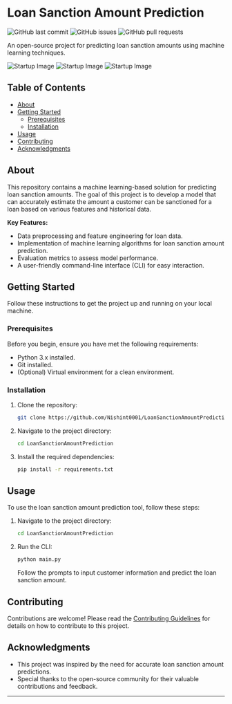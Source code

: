 # Loan Sanction Amount Prediction

![GitHub last commit](https://img.shields.io/github/last-commit/Nishint0001/LoanSanctionAmountPrediction)
![GitHub issues](https://img.shields.io/github/issues-raw/Nishint0001/LoanSanctionAmountPrediction)
![GitHub pull requests](https://img.shields.io/github/issues-pr-raw/Nishint0001/LoanSanctionAmountPrediction)

An open-source project for predicting loan sanction amounts using machine learning techniques.

![Startup Image](https://daxg39y63pxwu.cloudfront.net/images/blog/loan-prediction-using-machine-learning-project-source-code/Loan_Prediction_using__Machine_Learning_Project.png)
![Startup Image](https://daxg39y63pxwu.cloudfront.net/images/blog/loan-prediction-using-machine-learning-project-source-code/Loan_Prediction_using__Machine_Learning_Project.png)
![Startup Image](https://daxg39y63pxwu.cloudfront.net/images/blog/loan-prediction-using-machine-learning-project-source-code/Loan_Prediction_using__Machine_Learning_Project.png)

## Table of Contents

- [About](#about)
- [Getting Started](#getting-started)
  - [Prerequisites](#prerequisites)
  - [Installation](#installation)
- [Usage](#usage)
- [Contributing](#contributing)
- [Acknowledgments](#acknowledgments)

## About

This repository contains a machine learning-based solution for predicting loan sanction amounts. The goal of this project is to develop a model that can accurately estimate the amount a customer can be sanctioned for a loan based on various features and historical data.

**Key Features:**

- Data preprocessing and feature engineering for loan data.
- Implementation of machine learning algorithms for loan sanction amount prediction.
- Evaluation metrics to assess model performance.
- A user-friendly command-line interface (CLI) for easy interaction.

## Getting Started

Follow these instructions to get the project up and running on your local machine.

### Prerequisites

Before you begin, ensure you have met the following requirements:

- Python 3.x installed.
- Git installed.
- (Optional) Virtual environment for a clean environment.

### Installation

1. Clone the repository:

   ```bash
   git clone https://github.com/Nishint0001/LoanSanctionAmountPrediction.git
   ```

2. Navigate to the project directory:

   ```bash
   cd LoanSanctionAmountPrediction
   ```

3. Install the required dependencies:

   ```bash
   pip install -r requirements.txt
   ```

## Usage

To use the loan sanction amount prediction tool, follow these steps:

1. Navigate to the project directory:

   ```bash
   cd LoanSanctionAmountPrediction
   ```

2. Run the CLI:

   ```bash
   python main.py
   ```

   Follow the prompts to input customer information and predict the loan sanction amount.

## Contributing

Contributions are welcome! Please read the [Contributing Guidelines](CONTRIBUTING.md) for details on how to contribute to this project.

## Acknowledgments

- This project was inspired by the need for accurate loan sanction amount predictions.
- Special thanks to the open-source community for their valuable contributions and feedback.

---
